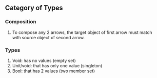 ## Category of Types

### Composition
1. To compose any 2 arrows, the target object of first arrow must match with source object of second arrow.

### Types
1. Void: has no values (empty set)
2. Unit/void: that has only one value (singleton)
3. Bool: that has 2 values (two member set)
